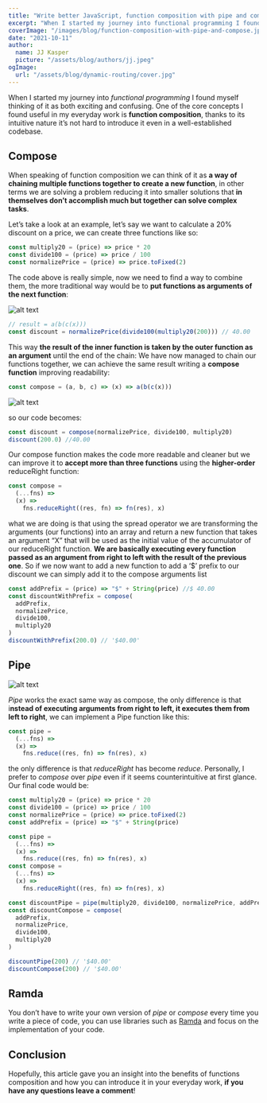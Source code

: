 ```yaml
---
title: "Write better JavaScript, function composition with pipe and compose"
excerpt: "When I started my journey into functional programming I found myself thinking of it as both exciting and confusing. One of the core concepts I found useful in my everyday work is function composition, thanks to its intuitive nature it's not hard to introduce it even in a well-established codebase."
coverImage: "/images/blog/function-composition-with-pipe-and-compose.jpg"
date: "2021-10-11"
author:
  name: JJ Kasper
  picture: "/assets/blog/authors/jj.jpeg"
ogImage:
  url: "/assets/blog/dynamic-routing/cover.jpg"
---
```


When I started my journey into _functional programming_ I found myself thinking of it as both exciting and confusing. One of the core concepts I found useful in my everyday work is **function composition**, thanks to its intuitive nature it’s not hard to introduce it even in a well-established codebase.

## Compose

When speaking of function composition we can think of it as **a way of chaining multiple functions together to create a new function**, in other terms we are solving a problem reducing it into smaller solutions that **in themselves don’t accomplish much but together can solve complex tasks**.

Let’s take a look at an example, let’s say we want to calculate a 20% discount on a price, we can create three functions like so:

```javascript
const multiply20 = (price) => price * 20
const divide100 = (price) => price / 100
const normalizePrice = (price) => price.toFixed(2)
```

The code above is really simple, now we need to find a way to combine them, the more traditional way would be to **put functions as arguments of the next function**:

![alt text](https://res.cloudinary.com/dzhke1ez3/image/upload/v1633970966/FilippoRivolta-next/iyr1g5gzefjhzje269ks.jpg)

```javascript
// result = a(b(c(x)))
const discount = normalizePrice(divide100(multiply20(200))) // 40.00
```

This way **the result of the inner function is taken by the outer function as an argument** until the end of the chain:
We have now managed to chain our functions together, we can achieve the same result writing a **compose function** improving readability:

```javascript
const compose = (a, b, c) => (x) => a(b(c(x)))
```

![alt text](https://res.cloudinary.com/dzhke1ez3/image/upload/v1633970966/FilippoRivolta-next/uyvt6isdqvyjkpyfzlzl.jpg)

so our code becomes:

```javascript
const discount = compose(normalizePrice, divide100, multiply20)
discount(200.0) //40.00
```

Our compose function makes the code more readable and cleaner but we can improve it to **accept more than three functions** using the **higher-order** reduceRight function:

```javascript
const compose =
  (...fns) =>
  (x) =>
    fns.reduceRight((res, fn) => fn(res), x)
```

what we are doing is that using the spread operator we are transforming the arguments (our functions) into an array and return a new function that takes an argument “X” that will be used as the initial value of the accumulator of our reduceRight function. **We are basically executing every function passed as an argument from right to left with the result of the previous one**.
So if we now want to add a new function to add a ‘$’ prefix to our discount we can simply add it to the compose arguments list

```javascript
const addPrefix = (price) => "$" + String(price) //$ 40.00
const discountWithPrefix = compose(
  addPrefix,
  normalizePrice,
  divide100,
  multiply20
)
discountWithPrefix(200.0) // '$40.00'
```

## Pipe

![alt text](https://res.cloudinary.com/dzhke1ez3/image/upload/v1633970966/FilippoRivolta-next/vtn0hvueiajhtonwedfw.jpg)

_Pipe_ works the exact same way as compose, the only difference is that i**nstead of executing arguments from right to left, it executes them from left to right**, we can implement a Pipe function like this:

```javascript
const pipe =
  (...fns) =>
  (x) =>
    fns.reduce((res, fn) => fn(res), x)
```

the only difference is that _reduceRight_ has become _reduce_. Personally, I prefer to _compose_ over _pipe_ even if it seems counterintuitive at first glance.
Our final code would be:

```javascript
const multiply20 = (price) => price * 20
const divide100 = (price) => price / 100
const normalizePrice = (price) => price.toFixed(2)
const addPrefix = (price) => "$" + String(price)

const pipe =
  (...fns) =>
  (x) =>
    fns.reduce((res, fn) => fn(res), x)
const compose =
  (...fns) =>
  (x) =>
    fns.reduceRight((res, fn) => fn(res), x)

const discountPipe = pipe(multiply20, divide100, normalizePrice, addPrefix)
const discountCompose = compose(
  addPrefix,
  normalizePrice,
  divide100,
  multiply20
)

discountPipe(200) // '$40.00'
discountCompose(200) // '$40.00'
```

## Ramda

You don’t have to write your own version of _pipe_ or _compose_ every time you write a piece of code, you can use libraries such as [Ramda](https://ramdajs.com/docs/#compose) and focus on the implementation of your code.

## Conclusion

Hopefully, this article gave you an insight into the benefits of functions composition and how you can introduce it in your everyday work, **if you have any questions leave a comment**!
